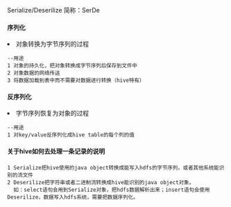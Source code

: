 Serialize/Deserilize
简称：SerDe

#### 序列化
<li>对象转换为字节序列的过程

```
--用途
1 对象的持久化，把对象转换成字节序列后保存到文件中
2 对象数据的网络传送
3 将数据加载到表中而不需要对数据进行转换（hive特有）
```

#### 反序列化
<li>字节序列恢复为对象的过程

```
--用途
1 对key/value反序列化成hive table的每个列的值
```
#### 关于hive如何去处理一条记录的说明

```
1 Serialize把hive使用的java object转换成能写入hdfs的字节序列，或者其他系统能识别的流文件
2 Deserilize把字符串或者二进制流转换成hive能识别的java object对象。
  如：select语句会用到Serialize对象，把hdfs数据解析出来；insert语句会使用Deserilize，数据写入hdfs系统，需要把数据序列化。
```






